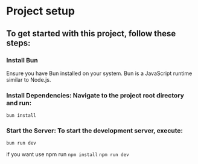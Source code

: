 # Project setup

## To get started with this project, follow these steps:

### Install Bun

Ensure you have Bun installed on your system. Bun is a JavaScript runtime similar to Node.js.

### Install Dependencies: Navigate to the project root directory and run:

`bun install`

### Start the Server: To start the development server, execute:

`bun run dev`

if you want use npm run `npm install` `npm run dev`
